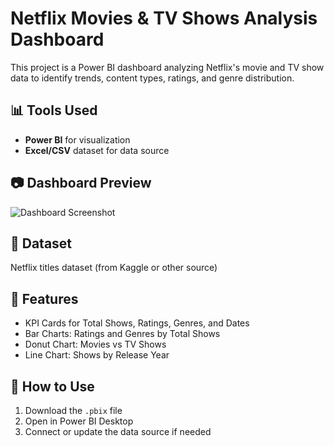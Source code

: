 # Netflix Movies & TV Shows Analysis Dashboard

This project is a Power BI dashboard analyzing Netflix's movie and TV show data to identify trends, content types, ratings, and genre distribution.

## 📊 Tools Used
- **Power BI** for visualization
- **Excel/CSV** dataset for data source

## 📷 Dashboard Preview
![Dashboard Screenshot](Screenshot.png)

## 📁 Dataset
Netflix titles dataset (from Kaggle or other source)

## 🧠 Features
- KPI Cards for Total Shows, Ratings, Genres, and Dates
- Bar Charts: Ratings and Genres by Total Shows
- Donut Chart: Movies vs TV Shows
- Line Chart: Shows by Release Year

## 🚀 How to Use
1. Download the `.pbix` file
2. Open in Power BI Desktop
3. Connect or update the data source if needed
